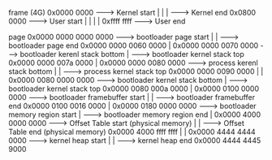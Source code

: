 frame (4G)
0x0000 0000 ---> Kernel start
|
|
|           ---> Kernel end 
0x0800 0000 ---> User start
|
|
|
|
0xffff ffff ---> User end


page
0x0000 0000 0000 0000 ---> bootloader page start
|
|                     ---> bootloader page end
0x0000 0000 0060 0000 
|
0x0000 0000 0070 0000 ---> bootloader kerenl stack bottom
|                     ---> bootloader kernel stack top
0x0000 0000 007a 0000 
|
0x0000 0000 0080 0000 ---> process kerenl stack bottom
|
|                     ---> process kernel stack top
0x0000 0000 0090 0000 
|
|
0x0000 0080 0000 0000 ---> bootloader kernel stack bottom
|                     ---> bootloader kernel stack top
0x0000 0080 000a 0000 
|
0x0000 0100 0000 0000 ---> bootloader framebuffer start
|
|                     ---> bootloader framebuffer end
0x0000 0100 0016 0000
|
0x0000 0180 0000 0000 ---> bootloader memory region start
|                     ---> bootloader memory region end
|
0x0000 4000 0000 0000 ---> Offset Table start (physical memory)
|
|                     ---> Offset Table end   (physical memory)
0x0000 4000 ffff ffff
|
|
0x0000 4444 4444 0000 ---> kernel heap start
|
|                     ---> kernel heap end
0x0000 4444 4445 9000 
